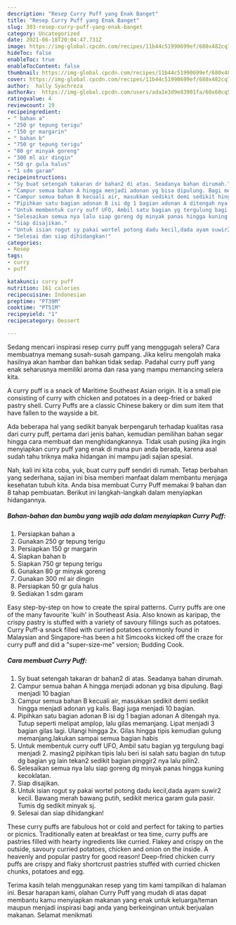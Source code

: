 ```yaml
---
description: "Resep Curry Puff yang Enak Banget"
title: "Resep Curry Puff yang Enak Banget"
slug: 303-resep-curry-puff-yang-enak-banget
category: Uncategorized
date: 2021-06-18T20:04:47.731Z
image: https://img-global.cpcdn.com/recipes/11b44c51990699ef/680x482cq70/curry-puff-foto-resep-utama.jpg
hideToc: false
enableToc: true
enableTocContent: false
thumbnail: https://img-global.cpcdn.com/recipes/11b44c51990699ef/680x482cq70/curry-puff-foto-resep-utama.jpg
cover: https://img-global.cpcdn.com/recipes/11b44c51990699ef/680x482cq70/curry-puff-foto-resep-utama.jpg
author:  hally Syachreza
authorAv:  https://img-global.cpcdn.com/users/ada1e3d9e83901fa/60x60cq50/avatar.jpg
ratingvalue: 4
reviewcount: 19
recipeingredient:
- " bahan a"
- "250 gr tepung terigu"
- "150 gr margarin"
- " bahan b"
- "750 gr tepung terigu"
- "80 gr minyak goreng"
- "300 ml air dingin"
- "50 gr gula halus"
- "1 sdm garam"
recipeinstructions:
- "Sy buat setengah takaran dr bahan2 di atas. Seadanya bahan dirumah."
- "Campur semua bahan A hingga menjadi adonan yg bisa dipulung. Bagi menjadi 10 bagian"
- "Campur semua bahan B kecuali air, masukkan sedikit demi sedikit hingga menjadi adonan yg kalis. Bagi juga menjadi 10 bagian."
- "Pipihkan satu bagian adonan B isi dg 1 bagian adonan A ditengah nya. Tutup seperti melipat amplop, lalu gilas memanjang. Lipat menjadi 3 bagian gilas lagi. Ulangi hingga 2x. Gilas hingga tipis kemudian gulung memanjang.lakukan sampai semua bagian habis"
- "Untuk membentuk curry ouff UFO, Ambil satu bagian yg tergulung bagi menjadi 2. masing2 pipihkan tipis lalu beri isi salah satu bagian dn tutup dg bagian yg lain tekan2 sedikit bagian pinggir2 nya lalu pilin2."
- "Selesaikan semua nya lalu siap goreng dg minyak panas hingga kuning kecoklatan."
- "Siap disajikan."
- "Untuk isian rogut sy pakai wortel potong dadu kecil,dada ayam suwir2 kecil. Bawang merah bawang putih, sedikit merica garam gula pasir. Tumis dg sedikit minyak sj."
- "Selesai dan siap dihidangkan!"
categories:
- Resep
tags:
- curry
- puff

katakunci: curry puff 
nutrition: 161 calories
recipecuisine: Indonesian
preptime: "PT39M"
cooktime: "PT51M"
recipeyield: "1"
recipecategory: Dessert

---
```



Sedang mencari inspirasi resep curry puff yang menggugah selera? Cara membuatnya memang susah-susah gampang. Jika keliru mengolah maka hasilnya akan hambar dan bahkan tidak sedap. Padahal curry puff yang enak seharusnya memiliki aroma dan rasa yang mampu memancing selera kita.


A curry puff is a snack of Maritime Southeast Asian origin. It is a small pie consisting of curry with chicken and potatoes in a deep-fried or baked pastry shell. Curry Puffs are a classic Chinese bakery or dim sum item that have fallen to the wayside a bit.

Ada beberapa hal yang sedikit banyak berpengaruh terhadap kualitas rasa dari curry puff, pertama dari jenis bahan, kemudian pemilihan bahan segar hingga cara membuat dan menghidangkannya. Tidak usah pusing jika ingin menyiapkan curry puff yang enak di mana pun anda berada, karena asal sudah tahu triknya maka hidangan ini mampu jadi sajian spesial.


Nah, kali ini kita coba, yuk, buat curry puff sendiri di rumah. Tetap berbahan yang sederhana, sajian ini bisa memberi manfaat dalam membantu menjaga kesehatan tubuh kita. Anda bisa membuat Curry Puff memakai 9 bahan dan 8 tahap pembuatan. Berikut ini langkah-langkah dalam menyiapkan hidangannya.

<!--inarticleads1-->

##### Bahan-bahan dan bumbu yang wajib ada dalam menyiapkan Curry Puff:

1. Persiapkan  bahan a
1. Gunakan 250 gr tepung terigu
1. Persiapkan 150 gr margarin
1. Siapkan  bahan b
1. Siapkan 750 gr tepung terigu
1. Gunakan 80 gr minyak goreng
1. Gunakan 300 ml air dingin
1. Persiapkan 50 gr gula halus
1. Sediakan 1 sdm garam


Easy step-by-step on how to create the spiral patterns. Curry puffs are one of the many favourite &#39;kuih&#39; in Southeast Asia. Also known as karipap, the crispy pastry is stuffed with a variety of savoury fillings such as potatoes. Curry Puff-a snack filled with curried potatoes commonly found in Malaysian and Singapore-has been a hit Simcooks kicked off the craze for curry puff and did a &#34;super-size-me&#34; version; Budding Cook. 

<!--inarticleads2-->

##### Cara membuat Curry Puff:

1. Sy buat setengah takaran dr bahan2 di atas. Seadanya bahan dirumah.
1. Campur semua bahan A hingga menjadi adonan yg bisa dipulung. Bagi menjadi 10 bagian
1. Campur semua bahan B kecuali air, masukkan sedikit demi sedikit hingga menjadi adonan yg kalis. Bagi juga menjadi 10 bagian.
1. Pipihkan satu bagian adonan B isi dg 1 bagian adonan A ditengah nya. Tutup seperti melipat amplop, lalu gilas memanjang. Lipat menjadi 3 bagian gilas lagi. Ulangi hingga 2x. Gilas hingga tipis kemudian gulung memanjang.lakukan sampai semua bagian habis
1. Untuk membentuk curry ouff UFO, Ambil satu bagian yg tergulung bagi menjadi 2. masing2 pipihkan tipis lalu beri isi salah satu bagian dn tutup dg bagian yg lain tekan2 sedikit bagian pinggir2 nya lalu pilin2.
1. Selesaikan semua nya lalu siap goreng dg minyak panas hingga kuning kecoklatan.
1. Siap disajikan.
1. Untuk isian rogut sy pakai wortel potong dadu kecil,dada ayam suwir2 kecil. Bawang merah bawang putih, sedikit merica garam gula pasir. Tumis dg sedikit minyak sj.
1. Selesai dan siap dihidangkan!

These curry puffs are fabulous hot or cold and perfect for taking to parties or picnics. Traditionally eaten at breakfast or tea time, curry puffs are pastries filled with hearty ingredients like curried. Flakey and crispy on the outside, savoury curried potatoes, chicken and onion on the inside. A heavenly and popular pastry for good reason! Deep-fried chicken curry puffs are crispy and flaky shortcrust pastries stuffed with curried chicken chunks, potatoes and egg. 

Terima kasih telah menggunakan resep yang tim kami tampilkan di halaman ini. Besar harapan kami, olahan Curry Puff yang mudah di atas dapat membantu kamu menyiapkan makanan yang enak untuk keluarga/teman maupun menjadi inspirasi bagi anda yang berkeinginan untuk berjualan makanan. Selamat menikmati
